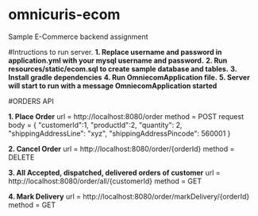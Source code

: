 # omnicuris-ecom
Sample E-Commerce backend assignment


#Intructions to run server.
**1. Replace username and password in application.yml with your mysql username and password.**
**2. Run resources/static/ecom.sql to create sample database and tables.**
**3. Install gradle dependencies**
**4. Run OmniecomApplication file.**
**5. Server will start to run with a message OmniecomApplication started**


#ORDERS API

**1. Place Order**
 url = http://localhost:8080/order
 method = POST
 request body = {
                	"customerId":1,
                	"productId":2,
                	"quantity": 2,
                	"shippingAddressLine": "xyz",
                	"shippingAddressPincode": 560001
                }




**2. Cancel Order**
url = http://localhost:8080/order/{orderId}
 method = DELETE

 **3. All Accepted, dispatched, delivered orders of customer**
 url = http://localhost:8080/order/all/{customerId}
 method = GET

 **4. Mark Delivery**
 url = http://localhost:8080/order/markDelivery/{orderId}
 method = GET